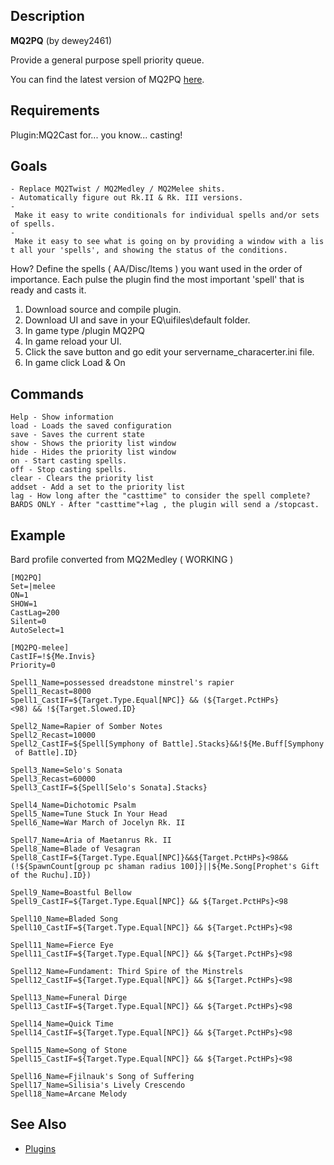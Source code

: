## Description

**MQ2PQ** (by dewey2461)

Provide a general purpose spell priority queue.

You can find the latest version of MQ2PQ
[here](https://macroquest2.com/phpBB3/viewtopic.php?f=31&t=20060&sid=53b793f1fc32e16a60783466e13c7345).

## Requirements

Plugin:MQ2Cast for... you know... casting!

## Goals

`- Replace MQ2Twist / MQ2Medley / MQ2Melee shits.`  
`- Automatically figure out Rk.II & Rk. III versions.`  
`- Make it easy to write conditionals for individual spells and/or sets of spells.`  
`- Make it easy to see what is going on by providing a window with a list all your 'spells', and showing the status of the conditions. `

How? Define the spells ( AA/Disc/Items ) you want used in the order of importance. Each pulse the plugin find the most
important 'spell' that is ready and casts it.  
1. Download source and compile plugin.  
2. Download UI and save in your EQ\\uifiles\\default folder.  
3. In game type /plugin MQ2PQ  
4. In game reload your UI.  
5. Click the save button and go edit your servername_characerter.ini file.  
6. In game click Load & On  

## Commands

`Help - Show information`  
`load - Loads the saved configuration`  
`save - Saves the current state`  
`show - Shows the priority list window`  
`hide - Hides the priority list window`  
`on - Start casting spells.`  
`off - Stop casting spells.`  
`clear - Clears the priority list`  
`addset - Add a set to the priority list`  
`lag - How long after the "casttime" to consider the spell complete?`  
`BARDS ONLY - After "casttime"+lag , the plugin will send a /stopcast.`

## Example

Bard profile converted from MQ2Medley ( WORKING )

`[MQ2PQ]`  
`Set=|melee`  
`ON=1`  
`SHOW=1`  
`CastLag=200`  
`Silent=0`  
`AutoSelect=1`

`[MQ2PQ-melee]`  
`CastIF=!${Me.Invis}`  
`Priority=0`

`Spell1_Name=possessed dreadstone minstrel's rapier`  
`Spell1_Recast=8000`  
`Spell1_CastIF=${Target.Type.Equal[NPC]} && (${Target.PctHPs}<98) && !${Target.Slowed.ID}`

`Spell2_Name=Rapier of Somber Notes`  
`Spell2_Recast=10000`  
`Spell2_CastIF=${Spell[Symphony of Battle].Stacks}&&!${Me.Buff[Symphony of Battle].ID}`

`Spell3_Name=Selo's Sonata`  
`Spell3_Recast=60000`  
`Spell3_CastIF=${Spell[Selo's Sonata].Stacks}`  
  
`Spell4_Name=Dichotomic Psalm`  
`Spell5_Name=Tune Stuck In Your Head`  
`Spell6_Name=War March of Jocelyn Rk. II`

`Spell7_Name=Aria of Maetanrus Rk. II`  
`Spell8_Name=Blade of Vesagran`  
`Spell8_CastIF=${Target.Type.Equal[NPC]}&&${Target.PctHPs}<98&&(!${SpawnCount[group pc shaman radius 100]}||${Me.Song[Prophet's Gift of the Ruchu].ID})`  
  
`Spell9_Name=Boastful Bellow`  
`Spell9_CastIF=${Target.Type.Equal[NPC]} && ${Target.PctHPs}<98`

`Spell10_Name=Bladed Song`  
`Spell10_CastIF=${Target.Type.Equal[NPC]} && ${Target.PctHPs}<98`

`Spell11_Name=Fierce Eye`  
`Spell11_CastIF=${Target.Type.Equal[NPC]} && ${Target.PctHPs}<98`

`Spell12_Name=Fundament: Third Spire of the Minstrels`  
`Spell12_CastIF=${Target.Type.Equal[NPC]} && ${Target.PctHPs}<98`

`Spell13_Name=Funeral Dirge`  
`Spell13_CastIF=${Target.Type.Equal[NPC]} && ${Target.PctHPs}<98`

`Spell14_Name=Quick Time`  
`Spell14_CastIF=${Target.Type.Equal[NPC]} && ${Target.PctHPs}<98`

`Spell15_Name=Song of Stone`  
`Spell15_CastIF=${Target.Type.Equal[NPC]} && ${Target.PctHPs}<98`

`Spell16_Name=Fjilnauk's Song of Suffering`  
`Spell17_Name=Silisia's Lively Crescendo`  
`Spell18_Name=Arcane Melody`

## See Also

-   [Plugins](../documentation/macroquest2-plugins.md)


